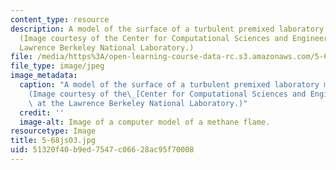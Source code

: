 ```yaml
---
content_type: resource
description: A model of the surface of a turbulent premixed laboratory methane flame.
  (Image courtesy of the Center for Computational Sciences and Engineering at the
  Lawrence Berkeley National Laboratory.)
file: /media/https%3A/open-learning-course-data-rc.s3.amazonaws.com/5-68j-kinetics-of-chemical-reactions-spring-2003/51320f40b9ed7547c06628ac95f70008_5-68js03.jpg
file_type: image/jpeg
image_metadata:
  caption: "A model of the surface of a turbulent premixed laboratory methane flame.\_\
    (Image courtesy of the\_[Center for Computational Sciences and Engineering](http://seesar.lbl.gov/ccse/index.html)\
    \ at the Lawrence Berkeley National Laboratory.)"
  credit: ''
  image-alt: Image of a computer model of a methane flame.
resourcetype: Image
title: 5-68js03.jpg
uid: 51320f40-b9ed-7547-c066-28ac95f70008
---
```

